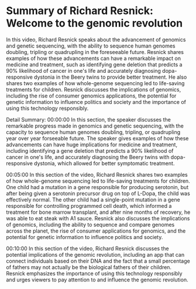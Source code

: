 # Summary of Richard Resnick: Welcome to the genomic revolution

In this video, Richard Resnick speaks about the advancement of genomics and genetic sequencing, with the ability to sequence human genomes doubling, tripling or quadrupling in the foreseeable future. Resnick shares examples of how these advancements can have a remarkable impact on medicine and treatment, such as identifying gene deletion that predicts a 90% likelihood of cancer in one's life and accurately diagnosing dopa-responsive dystonia in the Beery twins to provide better treatment. He also shares two examples of how whole-genome sequencing led to life-saving treatments for children. Resnick discusses the implications of genomics, including the rise of consumer genomics applications, the potential for genetic information to influence politics and society and the importance of using this technology responsibly.

Detail Summary: 
00:00:00
In this section, the speaker discusses the remarkable progress made in genomics and genetic sequencing, with the capacity to sequence human genomes doubling, tripling, or quadrupling year over year forseeable future. The speaker gives examples of how these advancements can have huge implications for medicine and treatment, including identifying a gene deletion that predicts a 90% likelihood of cancer in one's life, and accurately diagnosing the Beery twins with dopa-responsive dystonia, which allowed for better symptomatic treatment.

00:05:00
In this section of the video, Richard Resnick shares two examples of how whole-genome sequencing led to life-saving treatments for children. One child had a mutation in a gene responsible for producing serotonin, but after being given a serotonin precursor drug on top of L-Dopa, the child was effectively normal. The other child had a single-point mutation in a gene responsible for controlling programmed cell death, which informed a treatment for bone marrow transplant, and after nine months of recovery, he was able to eat steak with A1 sauce. Resnick also discusses the implications of genomics, including the ability to sequence and compare genomes across the planet, the rise of consumer applications for genomics, and the potential for genetic information to influence politics and society.

00:10:00
In this section of the video, Richard Resnick discusses the potential implications of the genomic revolution, including an app that can connect individuals based on their DNA and the fact that a small percentage of fathers may not actually be the biological fathers of their children. Resnick emphasizes the importance of using this technology responsibly and urges viewers to pay attention to and influence the genomic revolution.

